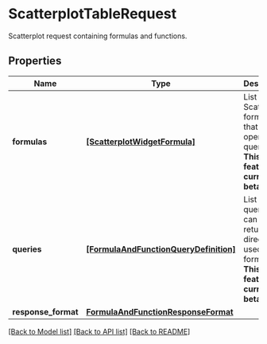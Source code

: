 # ScatterplotTableRequest

Scatterplot request containing formulas and functions.

## Properties

| Name                | Type                                                                            | Description                                                                                               | Notes      |
| ------------------- | ------------------------------------------------------------------------------- | --------------------------------------------------------------------------------------------------------- | ---------- |
| **formulas**        | [**[ScatterplotWidgetFormula]**](ScatterplotWidgetFormula.md)                   | List of Scatterplot formulas that operate on queries. **This feature is currently in beta.**              | [optional] |
| **queries**         | [**[FormulaAndFunctionQueryDefinition]**](FormulaAndFunctionQueryDefinition.md) | List of queries that can be returned directly or used in formulas. **This feature is currently in beta.** | [optional] |
| **response_format** | [**FormulaAndFunctionResponseFormat**](FormulaAndFunctionResponseFormat.md)     |                                                                                                           | [optional] |

[[Back to Model list]](README.md#documentation-for-models) [[Back to API list]](README.md#documentation-for-api-endpoints) [[Back to README]](README.md)
